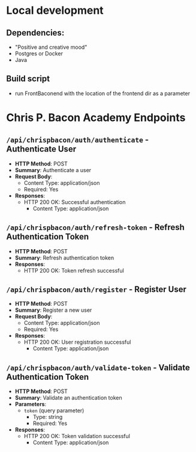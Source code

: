 # Local development 
## Dependencies:
+ "Positive and creative mood"
+ Postgres or Docker
+ Java

## Build script
+ run FrontBaconend with the location of the frontend dir as a parameter

# Chris P. Bacon Academy Endpoints

## `/api/chrispbacon/auth/authenticate` - Authenticate User

- **HTTP Method**: POST
- **Summary**: Authenticate a user
- **Request Body**:
    - Content Type: application/json
    - Required: Yes
- **Responses**:
    - HTTP 200 OK: Successful authentication
        - Content Type: application/json

## `/api/chrispbacon/auth/refresh-token` - Refresh Authentication Token

- **HTTP Method**: POST
- **Summary**: Refresh authentication token
- **Responses**:
    - HTTP 200 OK: Token refresh successful

## `/api/chrispbacon/auth/register` - Register User

- **HTTP Method**: POST
- **Summary**: Register a new user
- **Request Body**:
    - Content Type: application/json
    - Required: Yes
- **Responses**:
    - HTTP 200 OK: User registration successful
        - Content Type: application/json

## `/api/chrispbacon/auth/validate-token` - Validate Authentication Token

- **HTTP Method**: POST
- **Summary**: Validate an authentication token
- **Parameters**:
    - `token` (query parameter)
        - Type: string
        - Required: Yes
- **Responses**:
    - HTTP 200 OK: Token validation successful
        - Content Type: application/json

